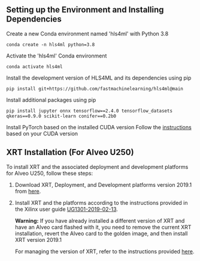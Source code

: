 ## Setting up the Environment and Installing Dependencies

Create a new Conda environment named 'hls4ml' with Python 3.8
```
conda create -n hls4ml python=3.8
```
Activate the 'hls4ml' Conda environment
```
conda activate hls4ml
```
Install the development version of HLS4ML and its dependencies using pip
```
pip install git+https://github.com/fastmachinelearning/hls4ml@main
```
Install additional packages using pip
```
pip install jupyter onnx tensorflow==2.4.0 tensorflow_datasets qkeras==0.9.0 scikit-learn conifer==0.2b0
```
Install PyTorch based on the installed CUDA version
Follow the [instructions](https://pytorch.org/get-started/locally/) based on your CUDA version


## XRT Installation (For Alveo U250)

To install XRT and the associated deployment and development platforms for Alveo U250, follow these steps:

1. Download XRT, Deployment, and Development platforms version 2019.1 from [here](https://www.xilinx.com/products/boards-and-kits/alveo/package-files-archive/u250-2019-1.html).

2. Install XRT and the platforms according to the instructions provided in the Xilinx user guide [UG1301-2019-02-13](https://docs.xilinx.com/v/u/1.3-English/ug1301-getting-started-guide-alveo-accelerator-cards).

   **Warning:** If you have already installed a different version of XRT and have an Alveo card flashed with it, you need to remove the current XRT installation, revert the Alveo card to the golden image, and then install XRT version 2019.1
   
   For managing the version of XRT, refer to the instructions provided [here](https://xilinx.github.io/Alveo-Cards/master/debugging/build/html/docs/modifying-xrt-platform.html).

